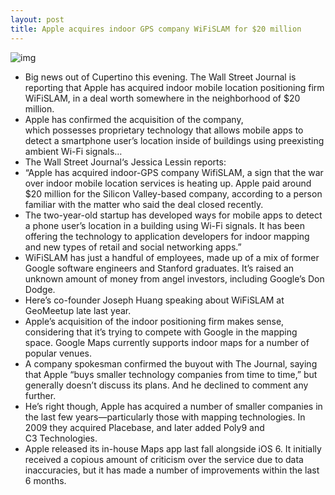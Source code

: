 ```yaml
---
layout: post
title: Apple acquires indoor GPS company WiFiSLAM for $20 million
---
```

![img](http://media.idownloadblog.com/wp-content/uploads/2013/03/wifislam-logo.png)
* Big news out of Cupertino this evening. The Wall Street Journal is reporting that Apple has acquired indoor mobile location positioning firm WiFiSLAM, in a deal worth somewhere in the neighborhood of $20 million.
* Apple has confirmed the acquisition of the company, which possesses proprietary technology that allows mobile apps to detect a smartphone user’s location inside of buildings using preexisting ambient Wi-Fi signals…
* The Wall Street Journal‘s Jessica Lessin reports:
* “Apple has acquired indoor-GPS company WifiSLAM, a sign that the war over indoor mobile location services is heating up. Apple paid around $20 million for the Silicon Valley-based company, according to a person familiar with the matter who said the deal closed recently.
* The two-year-old startup has developed ways for mobile apps to detect a phone user’s location in a building using Wi-Fi signals. It has been offering the technology to application developers for indoor mapping and new types of retail and social networking apps.”
* WiFiSLAM has just a handful of employees, made up of a mix of former Google software engineers and Stanford graduates. It’s raised an unknown amount of money from angel investors, including Google’s Don Dodge.
* Here’s co-founder Joseph Huang speaking about WiFiSLAM at GeoMeetup late last year.
* Apple’s acquisition of the indoor positioning firm makes sense, considering that it’s trying to compete with Google in the mapping space. Google Maps currently supports indoor maps for a number of popular venues.
* A company spokesman confirmed the buyout with The Journal, saying that Apple “buys smaller technology companies from time to time,” but generally doesn’t discuss its plans. And he declined to comment any further.
* He’s right though, Apple has acquired a number of smaller companies in the last few years—particularly those with mapping technologies. In 2009 they acquired Placebase, and later added Poly9 and C3 Technologies.
* Apple released its in-house Maps app last fall alongside iOS 6. It initially received a copious amount of criticism over the service due to data inaccuracies, but it has made a number of improvements within the last 6 months.

